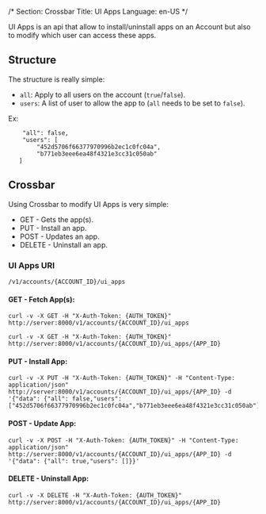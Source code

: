 /*
Section: Crossbar
Title: UI Apps
Language: en-US
*/

UI Apps is an api that allow to install/uninstall apps on an Account but also to modify which user can access these apps.
## Structure

The structure is really simple:

* `all`: Apply to all users on the account (`true`/`false`).
* `users`: A list of user to allow the app to (`all` needs to be set to `false`).

Ex:
```
    "all": false,
    "users": [
        "452d5706f66377970996b2ec1c0fc04a",
        "b771eb3eee6ea48f4321e3cc31c050ab"
   ]
```

## Crossbar

Using Crossbar to modify UI Apps is very simple:

* GET - Gets the app(s).
* PUT - Install an app.
* POST - Updates an app.
* DELETE - Uninstall an app.

### UI Apps URI

`/v1/accounts/{ACCOUNT_ID}/ui_apps`

#### GET - Fetch App(s):

    curl -v -X GET -H "X-Auth-Token: {AUTH_TOKEN}" http://server:8000/v1/accounts/{ACCOUNT_ID}/ui_apps

    curl -v -X GET -H "X-Auth-Token: {AUTH_TOKEN}" http://server:8000/v1/accounts/{ACCOUNT_ID}/ui_apps/{APP_ID}

#### PUT - Install App:

    curl -v -X PUT -H "X-Auth-Token: {AUTH_TOKEN}" -H "Content-Type: application/json" http://server:8000/v1/accounts/{ACCOUNT_ID}/ui_apps/{APP_ID} -d '{"data": {"all": false,"users": ["452d5706f66377970996b2ec1c0fc04a","b771eb3eee6ea48f4321e3cc31c050ab"]}}'

#### POST - Update App:

    curl -v -X POST -H "X-Auth-Token: {AUTH_TOKEN}" -H "Content-Type: application/json" http://server:8000/v1/accounts/{ACCOUNT_ID}/ui_apps/{APP_ID} -d '{"data": {"all": true,"users": []}}'

#### DELETE - Uninstall App:

    curl -v -X DELETE -H "X-Auth-Token: {AUTH_TOKEN}" http://server:8000/v1/accounts/{ACCOUNT_ID}/ui_apps/{APP_ID}

